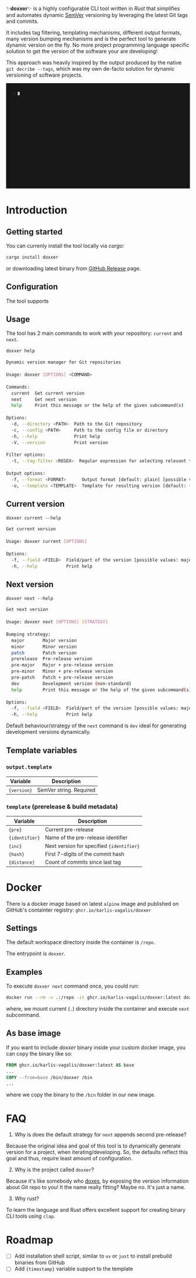 ✨**doxxer**✨ is a highly configurable CLI tool written in *Rust* that
simplifies and automates dynamic [SemVer](https://semver.org/) versioning by
leveraging the latest Git tags and commits.

It includes tag filtering, templating mechanisms, different output formats, many
version bumping mechanisms and is the perfect tool to generate dynamic version
on the fly. No more project programming language specific solution to get the
version of the software your are developing!

This approach was heavily inspired by the output produced by the native
`git decribe --tags`, which was my own de-facto solution for dynamic versioning of
software projects.

![image info](./docs/demo.gif)

# Introduction

## Getting started

You can currenly install the tool locally via *cargo*:

```bash
cargo install doxxer
```

or downloading latest binary from [GitHub Release](https://github.com/karlis-vagalis/doxxer/releases) page.

## Configuration

The tool supports

## Usage

The tool has 2 main commands to work with your repository: `current` and `next`.

```bash
doxxer help
```

```bash
Dynamic version manager for Git repositories

Usage: doxxer [OPTIONS] <COMMAND>

Commands:
  current  Get current version
  next     Get next version
  help     Print this message or the help of the given subcommand(s)

Options:
  -d, --directory <PATH>  Path to the Git repository
  -c, --config <PATH>     Path to the config file or directory
  -h, --help              Print help
  -V, --version           Print version

Filter options:
  -t, --tag-filter <REGEX>  Regular expression for selecting relevant tags [default: ]

Output options:
  -f, --format <FORMAT>      Output format [default: plain] [possible values: plain, json]
  -o, --template <TEMPLATE>  Template for resulting version [default: {version}]
```

## Current version


```
doxxer current --help
```

```bash
Get current version

Usage: doxxer current [OPTIONS]

Options:
  -f, --field <FIELD>  Field/part of the version [possible values: major, minor, patch, prerelease, build-metadata]
  -h, --help           Print help
```

## Next version

```
doxxer next --help
```

```bash
Get next version

Usage: doxxer next [OPTIONS] [STRATEGY]

Bumping strategy:
  major       Major version
  minor       Minor version
  patch       Patch version
  prerelease  Pre-release version
  pre-major   Major + pre-release version
  pre-minor   Minor + pre-release version
  pre-patch   Patch + pre-release version
  dev         Development version (non-standard)
  help        Print this message or the help of the given subcommand(s)

Options:
  -f, --field <FIELD>  Field/part of the version [possible values: major, minor, patch, prerelease, build-metadata]
  -h, --help           Print help
```

Default behaviour/strategy of the `next` command is `dev` ideal for generating development versions dynamically.

## Template variables

### `output.template`

| Variable | Description |
|--|--|
| `{version}` | SemVer string. Required |

### `template` (prerelease & build metadata)

| Variable | Description |
|--|--|
| `{pre}` | Current pre-release |
| `{identifier}` | Name of the pre-release identifier |
| `{inc}` | Next version for specified `{identifier}` |
| `{hash}` | First 7-digits of the commit hash |
| `{distance}` | Count of commits since last tag |

# Docker

There is a docker image based on latest `alpine` image and published on GitHub's containter registry: `ghcr.io/karlis-vagalis/doxxer`

## Settings

The default workspace directory inside the container is `/repo`.

The entrypoint is `doxxer`.


## Examples

To execute `doxxer next` command once, you could run:

```bash
docker run --rm -v .:/repo -it ghcr.io/karlis-vagalis/doxxer:latest doxxer next
```

where, we mount current (`.`) directory inside the container and execute `next` subcommand.

## As base image

If you want to include *doxxer* binary inside your custom docker image, you can copy the binary like so:

```dockerfile
FROM ghcr.io/karlis-vagalis/doxxer:latest AS base
...
COPY --from=base /bin/doxxer /bin
...
```

where we copy the binary to the `/bin` folder in our new image.

# FAQ

1. Why is does the default strategy for `next` appends second pre-release?

Because the original idea and goal of this tool is to dynamically generate version
for a project, when iterating/developing. So, the defaults reflect this goal and
thus, require least amount of configuration.

2. Why is the project called `doxxer`?

Because it's like somebody who [doxes](https://en.wikipedia.org/wiki/Doxing), by
exposing the version information about Git repo to you! It the name really fitting? Maybe no. It's just a name.

3. Why rust?

To learn the language and Rust offers excellent support for creating binary CLI tools
using `clap`.

# Roadmap

- [ ] Add installation shell script, similar to `uv` or `just` to install prebuild binaries from GitHub
- [ ] Add `{timestamp}` variable support to the template
